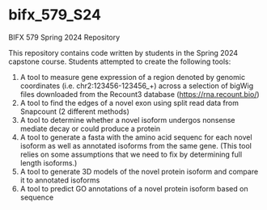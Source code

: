 # bifx_579_S24
BIFX 579 Spring 2024 Repository

This repository contains code written by students in the Spring 2024 capstone course. 
Students attempted to create the following tools:

1) A tool to measure gene expression of a region denoted by genomic coordinates (i.e. chr2:123456-123456_+)
   across a selection of bigWig files downloaded from the Recount3 database (https://rna.recount.bio/)
2) A tool to find the edges of a novel exon using split read data from Snapcount (2 different methods)
3) A tool to determine whether a novel isoform undergos nonsense mediate decay or could produce a protein
4) A tool to generate a fasta with the amino acid sequenc for each novel isoform as well as annotated isoforms
   from the same gene. (This tool relies on some assumptions that we need to fix by determining full length isoforms.)
5) A tool to generate 3D models of the novel protein isoform and compare it to annotated isoforms
6) A tool to predict GO annotations of a novel protein isoform based on sequence
